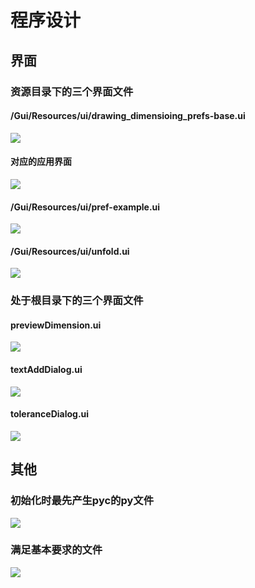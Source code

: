 # 程序设计

## 界面
### 资源目录下的三个界面文件
#### /Gui/Resources/ui/drawing_dimensioing_prefs-base.ui
![](images/56fd8eae.png)
#### 对应的应用界面
![](images/8e0a13a7.png)
#### /Gui/Resources/ui/pref-example.ui
![](images/b532f503.png)
#### /Gui/Resources/ui/unfold.ui
![](images/4c6f9844.png)

### 处于根目录下的三个界面文件
#### previewDimension.ui
![](images/0e6a5302.png)
#### textAddDialog.ui
![](images/cbf3665b.png)
#### toleranceDialog.ui
![](images/ba3158af.png)


## 其他
### 初始化时最先产生pyc的py文件
![](images/8fb63bd1.png)
### 满足基本要求的文件
![](images/63040413.png)